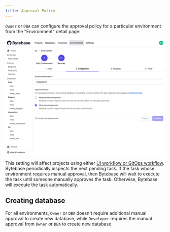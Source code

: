 ```yaml
---
title: Approval Policy
---
```


`Owner` or `DBA` can configure the approval policy for a particular environment from the "Environment" detail page:

![environment-configure](/static/docs/environment-configure.png)

This setting will affect projects using either [UI workflow or GitOps workflow](/docs/concepts/schema-change-workflow). Bytebase periodically inspects the next pending task. If the task whose environment requires manual approval, then Bytebase will wait to execute the task until someone manually approves the task. Otherwise, Bytebase will execute the task automatically.

## Creating database

For all environments, `Owner` or `DBA` doesn't require additional manual approval to create new database, while `Developer` requires the manual approval from `Owner` or `DBA` to create new database.

